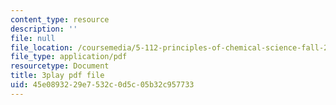 ```yaml
---
content_type: resource
description: ''
file: null
file_location: /coursemedia/5-112-principles-of-chemical-science-fall-2005/45e0893229e7532c0d5c05b32c957733_-uEwMV9DHZo.pdf
file_type: application/pdf
resourcetype: Document
title: 3play pdf file
uid: 45e08932-29e7-532c-0d5c-05b32c957733
---
```

